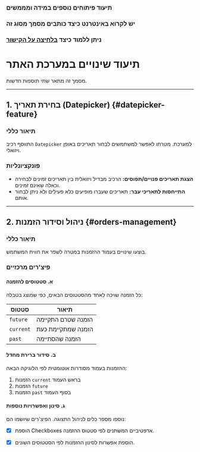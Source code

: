 ### תיעוד פיתוחים נוספים במידה ומממשים

### יש לקרוא באינטרנט כיצד כותבים מסמך מסוג זה

### ניתן ללמוד כיצד [בלחיצה על הקישור](https://www.markdownguide.org/cheat-sheet/)


# תיעוד שינויים במערכת האתר

מסמך זה מתאר שתי תוספות חדשות.

---

## 1. בחירת תאריך (Datepicker) {#datepicker-feature}

### תיאור כללי
התווסף רכיב `Datepicker` למערכת. מטרתו לאפשר למשתמשים לבחור תאריכים באופן ויזואלי.

### פונקציונליות
* **הצגת תאריכים פנויים/תפוסים:** הרכיב מבדיל ויזואלית בין תאריכים זמינים לבחירה וכאלה שאינם זמינים.
* **התייחסות לתאריכי עבר:** תאריכים שעברו מופיעים כלא פעילים ולא ניתן לבחור אותם.

---

## 2. ניהול וסידור הזמנות {#orders-management}

### תיאור כללי
בוצעו שינויים בעמוד ההזמנות במטרה לשפר את חווית המשתמש.

### פיצ'רים מרכזיים

#### א. סטטוסים להזמנה
כל הזמנה שויכה לאחד מהסטטוסים הבאים, כפי שמוצג בטבלה:

| סטטוס | תיאור |
| ----------- | ----------- |
| `future` | הזמנה שטרם התקיימה |
| `current` | הזמנה שמתקיימת כעת |
| `past` | הזמנה שהסתיימה |

#### ב. סידור ברירת מחדל
ההזמנות בעמוד מסודרות אוטומטית לפי הלוגיקה הבאה:
1.  הזמנות `current` בראש העמוד
2.  הזמנות `future`
3.  הזמנות `past` בסוף העמוד

#### ג. סינון ואפשרויות נוספות
נוספו מספר כלים לניהול התצוגה. הפיצ'רים שיושמו הם:
- [x] הוספת Checkboxes אדפטיביים המשתנים לפי סטטוס ההזמנה.
- [x] הוספת אפשרות לסינון ההזמנות לפי הסטטוסים השונים.

